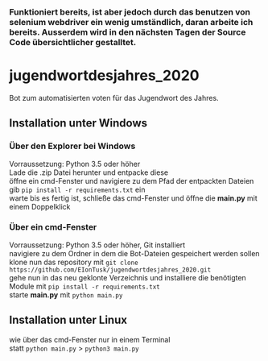 ### Funktioniert bereits, ist aber jedoch durch das benutzen von selenium webdriver ein wenig umständlich, daran arbeite ich bereits. Ausserdem wird in den nächsten Tagen der Source Code übersichtlicher gestalltet.
# jugendwortdesjahres_2020
Bot zum automatisierten voten für das Jugendwort des Jahres.
## Installation unter Windows
### Über den Explorer bei Windows
Vorraussetzung: Python 3.5 oder höher  
Lade die .zip Datei herunter und entpacke diese  
öffne ein cmd-Fenster und navigiere zu dem Pfad der entpackten Dateien  
gib ```pip install -r requirements.txt``` ein  
warte bis es fertig ist, schließe das cmd-Fenster und öffne die __main.py__ mit einem Doppelklick
### Über ein cmd-Fenster
Vorraussetzung: Python 3.5 oder höher, Git installiert  
navigiere zu dem Ordner in dem die Bot-Dateien gespeichert werden sollen  
klone nun das repository mit ```git clone https://github.com/EIonTusk/jugendwortdesjahres_2020.git```  
gehe nun in das neu geklonte Verzeichnis und installiere die benötigten Module mit ```pip install -r requirements.txt```  
starte __main.py__ mit ```python main.py```
## Installation unter Linux
wie über das cmd-Fenster nur in einem Terminal  
statt ```python main.py``` > ```python3 main.py```
